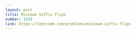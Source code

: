 ```yaml
---
layout: post
title: Minimum Suffix Flips
number: 1529
link: https://leetcode.com/problems/minimum-suffix-flips
---
```

